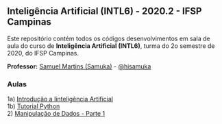 ## Inteligência Artificial (INTL6) - 2020.2 - IFSP Campinas

Este repositório contém todos os códigos desenvolvimentos em sala de aula do curso de **Inteligência Artificial (INTL6)**, turma do 2o semestre de 2020, do IFSP Campinas.

**Professor:** [Samuel Martins (Samuka)](http://hisamuka.github.io/) - [@hisamuka](https://github.com/hisamuka)

### Aulas
1a) [Introdução a Iinteligência Artificial](https://github.com/xavecoding/IFSP-CMP-INTL6-2020.2/tree/master/introducao_a_IA) <br/>
1b) [Tutorial Python](https://github.com/xavecoding/IFSP-CMP-INTL6-2020.2/tree/master/tutorial_python)<br/>
2) [Manipulação de Dados - Parte 1](https://github.com/xavecoding/IFSP-CMP-INTL6-2020.2/tree/master/manipulacao_de_dados)
